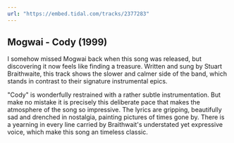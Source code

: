 ```yaml
---
url: "https://embed.tidal.com/tracks/2377283"
---
```


## Mogwai - Cody (1999)

I somehow missed Mogwai back when this song was released, but discovering it
now feels like finding a treasure. Written and sung by Stuart Braithwaite, this
track shows the slower and calmer side of the band, which stands in contrast to
their signature instrumental epics. 

"Cody" is wonderfully restrained with a rather subtle instrumentation. But make
no mistake it is precisely this deliberate pace that makes the atmosphere of
the song so impressive. The lyrics are gripping, beautifully sad and drenched
in nostalgia, painting pictures of times gone by. There is a yearning in every
line carried by Braithwait's understated yet expressive voice, which make this
song an timeless classic.
